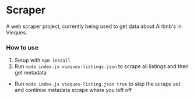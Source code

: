 # Scraper

A web scraper project, currently being used to get data about Airbnb's in Vieques.

### How to use
1. Setup with `npm install`
2. Run `node index.js vieques-listings.json` to scrape all listings and then get metadata
  - Run `node index.js vieques-listing.json true` to skip the scrape set and continue metadata scrape where you left off